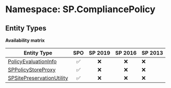 # Namespace: SP.CompliancePolicy

## Entity Types

**Availability matrix**

Entity Type | SPO | SP 2019 | SP 2016 | SP 2013
----------|:---:|:-------:|:-------:|:-------
[PolicyEvaluationInfo](./EntityTypes/PolicyEvaluationInfo.md) | ✅ | ❌ | ❌ | ❌
[SPPolicyStoreProxy](./EntityTypes/SPPolicyStoreProxy.md) | ✅ | ❌ | ❌ | ❌
[SPSitePreservationUtility](./EntityTypes/SPSitePreservationUtility.md) | ✅ | ❌ | ❌ | ❌
